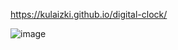 https://kulaizki.github.io/digital-clock/

![image](https://user-images.githubusercontent.com/91787757/205531951-97fabb0c-f9a8-4e43-9db2-4fbdd9791c9c.png)

